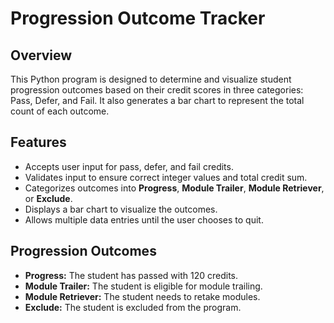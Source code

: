 # Progression Outcome Tracker

## Overview
This Python program is designed to determine and visualize student progression outcomes based on their credit scores in three categories: Pass, Defer, and Fail. It also generates a bar chart to represent the total count of each outcome.

## Features
- Accepts user input for pass, defer, and fail credits.
- Validates input to ensure correct integer values and total credit sum.
- Categorizes outcomes into **Progress**, **Module Trailer**, **Module Retriever**, or **Exclude**.
- Displays a bar chart to visualize the outcomes.
- Allows multiple data entries until the user chooses to quit.

## Progression Outcomes
- **Progress:** The student has passed with 120 credits.
- **Module Trailer:** The student is eligible for module trailing.
- **Module Retriever:** The student needs to retake modules.
- **Exclude:** The student is excluded from the program.




